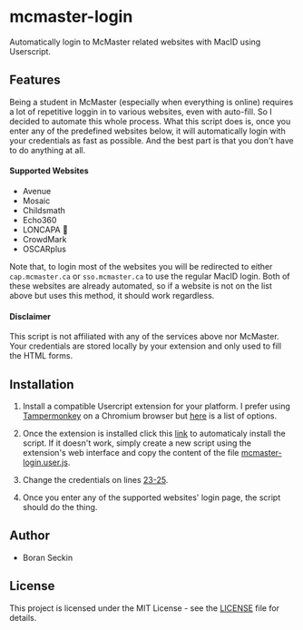 # mcmaster-login
Automatically login to McMaster related websites with MacID using Userscript.

## Features
Being a student in McMaster (especially when everything is online) requires a lot of repetitive loggin in to various websites, even with auto-fill. So I decided to automate this whole process. What this script does is, once you enter any of the predefined websites below, it will automatically login with your credentials as fast as possible. And the best part is that you don't have to do anything at all.

#### Supported Websites
- Avenue
- Mosaic
- Childsmath
- Echo360
- LONCAPA 🤍
- CrowdMark
- OSCARplus

Note that, to login most of the websites you will be redirected to either `cap.mcmaster.ca` or `sso.mcmaster.ca` to use the regular MacID login. Both of these websites are already automated, so if a website is not on the list above but uses this method, it should work regardless.

#### Disclaimer
This script is not affiliated with any of the services above nor McMaster. Your credentials are stored locally by your extension and only used to fill the HTML forms.

## Installation
1. Install a compatible Usercript extension for your platform. I prefer using [Tampermonkey](https://www.tampermonkey.net/) on a Chromium browser but [here](https://github.com/OpenUserJs/OpenUserJS.org/wiki/Userscript-Beginners-HOWTO#how-do-i-get-going) is a list of options.

2. Once the extension is installed click this [link](https://github.com/boranseckin/mcmaster-login/raw/main/mcmaster-login.user.js) to automaticaly install the script. If it doesn't work, simply create a new script using the extension's web interface and copy the content of the file [mcmaster-login.user.js](mcmaster-login.user.js).

3. Change the credentials on lines [23-25](https://github.com/boranseckin/mcmaster-login/blob/main/mcmaster-login.user.js#L23-L25).

4. Once you enter any of the supported websites' login page, the script should do the thing.

## Author
- Boran Seckin

## License
This project is licensed under the MIT License - see the [LICENSE](LICENSE) file for details.
